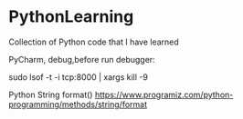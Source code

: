 # PythonLearning
Collection of Python code that I have learned

PyCharm, debug,before run debugger:

   sudo lsof -t -i tcp:8000 | xargs kill -9

Python String  format()
https://www.programiz.com/python-programming/methods/string/format